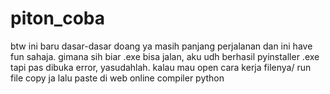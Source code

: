 # piton_coba
btw ini baru dasar-dasar doang ya masih panjang perjalanan dan ini have fun sahaja. 
gimana sih biar .exe bisa jalan, aku udh berhasil pyinstaller .exe tapi pas dibuka error, yasudahlah.
kalau mau open cara kerja filenya/ run file copy ja lalu paste di web online compiler python
